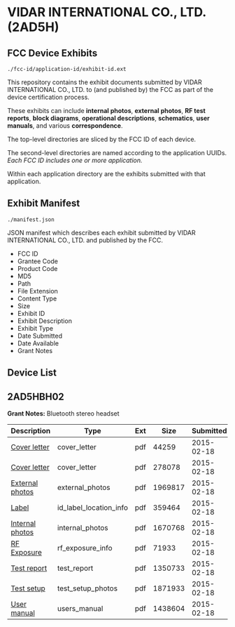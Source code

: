 # VIDAR INTERNATIONAL CO., LTD. (2AD5H)
## FCC Device Exhibits

```
./fcc-id/application-id/exhibit-id.ext
```

This repository contains the exhibit documents submitted by VIDAR INTERNATIONAL CO., LTD. to (and published by) the FCC as part of the device certification process.

These exhibits can include **internal photos**, **external photos**, **RF test reports**, **block diagrams**, **operational descriptions**, **schematics**, **user manuals**, and various **correspondence**.

The top-level directories are sliced by the FCC ID of each device.

The second-level directories are named according to the application UUIDs. *Each FCC ID includes one or more application.*

Within each application directory are the exhibits submitted with that application. 

## Exhibit Manifest

```
./manifest.json
```

JSON manifest which describes each exhibit submitted by VIDAR INTERNATIONAL CO., LTD. and published by the FCC.

- FCC ID
- Grantee Code
- Product Code
- MD5
- Path
- File Extension
- Content Type
- Size
- Exhibit ID
- Exhibit Description
- Exhibit Type
- Date Submitted
- Date Available
- Grant Notes

## Device List
## 2AD5HBH02
**Grant Notes:** Bluetooth stereo headset

| Description | Type | Ext | Size | Submitted | Available |
| ----------- | ---- | --- | ---- | --------- | --------- |
| [Cover letter](2AD5HBH02/d2323235a2fc6a820469ed2f77cfb7ce/2538037.pdf) | cover_letter | pdf | 44259 | 2015-02-18 | 2015-02-18 |
| [Cover letter](2AD5HBH02/d2323235a2fc6a820469ed2f77cfb7ce/2538038.pdf) | cover_letter | pdf | 278078 | 2015-02-18 | 2015-02-18 |
| [External photos](2AD5HBH02/d2323235a2fc6a820469ed2f77cfb7ce/2538039.pdf) | external_photos | pdf | 1969817 | 2015-02-18 | 2015-02-18 |
| [Label](2AD5HBH02/d2323235a2fc6a820469ed2f77cfb7ce/2538040.pdf) | id_label_location_info | pdf | 359464 | 2015-02-18 | 2015-02-18 |
| [Internal photos](2AD5HBH02/d2323235a2fc6a820469ed2f77cfb7ce/2538041.pdf) | internal_photos | pdf | 1670768 | 2015-02-18 | 2015-02-18 |
| [RF Exposure](2AD5HBH02/d2323235a2fc6a820469ed2f77cfb7ce/2538043.pdf) | rf_exposure_info | pdf | 71933 | 2015-02-18 | 2015-02-18 |
| [Test report](2AD5HBH02/d2323235a2fc6a820469ed2f77cfb7ce/2538045.pdf) | test_report | pdf | 1350733 | 2015-02-18 | 2015-02-18 |
| [Test setup](2AD5HBH02/d2323235a2fc6a820469ed2f77cfb7ce/2538046.pdf) | test_setup_photos | pdf | 1871933 | 2015-02-18 | 2015-02-18 |
| [User manual](2AD5HBH02/d2323235a2fc6a820469ed2f77cfb7ce/2538047.pdf) | users_manual | pdf | 1438604 | 2015-02-18 | 2015-02-18 |
